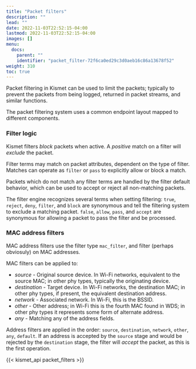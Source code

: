 ```yaml
---
title: "Packet filters"
description: ""
lead: ""
date: 2022-11-03T22:52:15-04:00
lastmod: 2022-11-03T22:52:15-04:00
images: []
menu:
  docs:
    parent: ""
    identifier: "packet_filter-72f6ca0ed29c3d0aeb16c86a13678f52"
weight: 310
toc: true
---
```


Packet filtering in Kismet can be used to limit the packets; typically to prevent the packets 
from being logged, returned in packet streams, and similar functions. 

The packet filtering system uses a common endpoint layout mapped to different components. 

### Filter logic 

Kismet filters *block* packets when active.  A *positive* match on a filter will *exclude* the packet. 

Filter terms may match on packet attributes, dependent on the type of filter.  Matches can operate 
as `filter` or `pass` to explicitly allow or block a match. 

Packets which do not match any filter terms are handled by the filter default behavior, which can 
be used to accept or reject all non-matching packets. 

The filter engine recognizes several terms when setting filtering:  `true`, `reject`, `deny`, 
`filter`, and `block` are synonymous and tell the filtering system to exclude a matching packet. 
`false`, `allow`, `pass`, and `accept` are synonymous for allowing a packet to pass the filter and 
be processed.

### MAC address filters 

MAC address filters use the filter type `mac_filter`, and filter (perhaps obviosuly) on MAC addresses. 

MAC filters can be applied to: 
* *source* - Original source device.  In Wi-Fi networks, equivalent to the source MAC; in other phy types, typically the originating device.
* *destination* - Target device.  In Wi-Fi networks, the destination MAC; in other phy types, if present, the equivalent destination address.
* *network* - Associated network.  In Wi-Fi, this is the BSSID.
* *other* - Other address; in Wi-Fi this is the fourth MAC found in WDS; in other phy types it represents some form of alternate address.
* *any* - Matching any of the address fields.

Address filters are applied in the order:  `source`, `destination`, `network`, `other`, `any`, `default`.  If an address is accepted by the `source` stage and would be rejected by the `destination` stage, the filter will *accept* the packet, as this is the first operation.

{{< kismet_api packet_filters >}}

